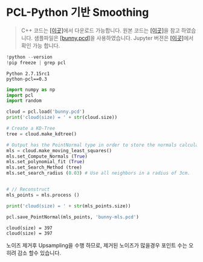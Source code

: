 
# PCL-Python 기반  Smoothing

> C++ 코드는 [[이곳]](https://github.com/adioshun/gitBook_Tutorial_PCL/blob/master/Intermediate/Part02-Chapter06-Smoothig-PCL-Cpp.cpp)에서 다운로드 가능합니다. 원본 코드는 [[이곳]](https://github.com/strawlab/python-pcl/blob/master/examples/official/Surface/resampling.py)을 참고 하였습니다. 
> 샘플파일은 [[bunny.pcd]](https://raw.githubusercontent.com/adioshun/gitBook_Tutorial_PCL/master/Intermediate/sample/bunny.pcd)을 사용하였습니다. 
> Jupyter 버젼은 [[이곳]](https://github.com/adioshun/gitBook_Tutorial_PCL/blob/master/Intermediate/Part02-Chapter06-Smoothig-PCL-Cpp.ipynb)에서 확인 가능 합니다.  




```python
!python --version 
!pip freeze | grep pcl 
```

    Python 2.7.15rc1
    python-pcl==0.3



```python
import numpy as np
import pcl
import random

cloud = pcl.load('bunny.pcd')
print('cloud(size) = ' + str(cloud.size))

# Create a KD-Tree
tree = cloud.make_kdtree()

# Output has the PointNormal type in order to store the normals calculated by MLS
mls = cloud.make_moving_least_squares()
mls.set_Compute_Normals (True)
mls.set_polynomial_fit (True)
mls.set_Search_Method (tree)
mls.set_search_radius (0.03) # Use all neighbors in a radius of 3cm.


# // Reconstruct
mls_points = mls.process ()

print('cloud(size) = ' + str(mls_points.size))

pcl.save_PointNormal(mls_points, 'bunny-mls.pcd')
```

    cloud(size) = 397
    cloud(size) = 397


노이즈 제거후 Upsampling을 수행 하므로, 제거된 노이즈가 많을경우 포인트 수는 오히려 감소 할수 있습니다. 